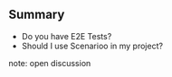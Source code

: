 ## Summary

- Do you have E2E Tests?
- Should I use Scenarioo in my project?


note:
open discussion